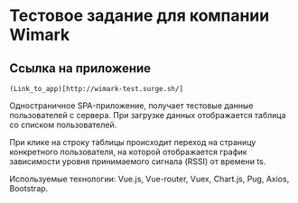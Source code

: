 # Тестовое задание для компании Wimark

## Ссылка на приложение
```
(Link_to_app)[http://wimark-test.surge.sh/]
```
Одностраничное SPA-приложение, получает тестовые данные пользователей с сервера.
При загрузке данных отображается таблица со списком пользователей.

При клике на строку таблицы происходит переход на страницу конкретного пользователя, на которой отображается график зависимости    уровня принимаемого сигнала (RSSI) от времени ts.

Используемые технологии: Vue.js, Vue-router, Vuex, Chart.js, Pug, Axios, Bootstrap.



